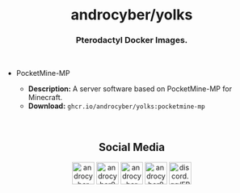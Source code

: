 <h1 align="center">androcyber/yolks</h1>
<h3 align="center">Pterodactyl Docker Images.</h3>
<br>
<p align="center">
  <ul>
    <li>PocketMine-MP</li>
    <ul>
      <li><b>Description:</b> A server software based on PocketMine-MP for Minecraft.</li>
      <li><b>Download:</b> <code>ghcr.io/androcyber/yolks:pocketmine-mp</code></li>
    </ul>
  </ul>
</p>
<br>
<h2 align="center">Social Media</h3>
<p align="center">
<a href="https://www.youtube.com/androcyber" target="_blank"><img alt="androcyber" src="https://i.hizliresim.com/ibuzuks.png" width="44" height="44"></img></a>
<a href="https://www.twitter.com/androcyber0" target="_blank"><img alt="androcyber0" src="https://i.hizliresim.com/r98d0rb.png" width="44" height="44"></img></a>
<a href="https://www.github.com/androcyber" target="_blank"><img alt="androcyber" src="https://i.hizliresim.com/jxp3m16.png" width="44" height="44"></img></a>
<a href="https://www.instagram.com/androcyber0" target="_blank"><img alt="androcyber0" src="https://i.hizliresim.com/8yiox4f.png" width="44" height="44"></img></a>
<a href="https://www.discord.com/invite/EBUS4TYSY2" target="_blank"><img alt="discord.gg/EBUS4TYSY2" src="https://i.hizliresim.com/rcgesvp.png" width="44" height="44"></img></a>
</p>
